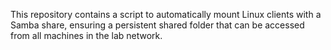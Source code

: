 This repository contains a script to automatically mount Linux clients with a Samba share, ensuring a persistent shared folder that can be accessed from all machines in the lab network.
